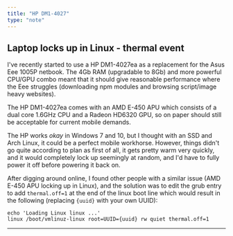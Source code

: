 ```yaml
---
title: "HP DM1-4027"
type: "note"
---
```


## Laptop locks up in Linux - thermal event

I've recently started to use a HP DM1-4027ea as a replacement for the Asus Eee 1005P netbook. The 4Gb RAM (upgradable to 8Gb) and more powerful CPU/GPU combo meant that it should give reasonable performance where the Eee struggles (downloading npm modules and browsing script/image heavy websites).

The HP DM1-4027ea comes with an AMD E-450 APU which consists of a dual core 1.6GHz CPU and a Radeon HD6320 GPU, so on paper should still be acceptable for current mobile demands.

The HP works _okay_ in Windows 7 and 10, but I thought with an SSD and Arch Linux, it could be a perfect mobile workhorse. However, things didn't go quite according to plan as first of all, it gets pretty warm very quickly, and it would completely lock up seemingly at random, and I'd have to fully power it off before powering it back on.

After digging around online, I found other people with a similar issue (AMD E-450 APU locking up in Linux), and the solution was to edit the grub entry to add `thermal.off=1` at the end of the linux boot line which would result in the following (replacing `{uuid}` with your own UUID):

```
echo 'Loading Linux linux ...'
linux /boot/vmlinuz-linux root=UUID={uuid} rw quiet thermal.off=1
```

-----